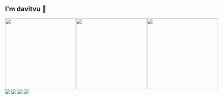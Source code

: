 ## I'm davitvu 👋
<div style="display: flex;">
  <img width="230px" src="https://wakatime.com/share/@2119ac9d-94b0-40d1-b0d1-ee6333d3459c/271e6711-b472-436c-af61-486fe24fb031.svg" />
  <img width="230px" src="https://wakatime.com/share/@2119ac9d-94b0-40d1-b0d1-ee6333d3459c/d043e753-ae3f-49f2-8928-edebcba160f2.svg" />
  <img width="230px" src="https://wakatime.com/share/@2119ac9d-94b0-40d1-b0d1-ee6333d3459c/d6d115ff-55d7-4a2a-af11-0f119ef7faa9.svg" />
</div

<img src="https://wakatime.com/share/@2119ac9d-94b0-40d1-b0d1-ee6333d3459c/cd199553-6e65-49a3-acb0-852f68cecc1a.svg" />

<img src="https://wakatime.com/share/@2119ac9d-94b0-40d1-b0d1-ee6333d3459c/5166382e-048f-49b9-83a9-d835b31e9fdf.svg" />

<img src="https://wakatime.com/share/@2119ac9d-94b0-40d1-b0d1-ee6333d3459c/d61a2c00-d177-42d9-a071-6e99deb9ac76.svg" />

<img src="https://wakatime.com/share/@2119ac9d-94b0-40d1-b0d1-ee6333d3459c/5a53905f-a2e1-4a85-a4be-fb379fcf36c7.svg" />

<img src="https://wakatime.com/share/@odevit19/ff38f8ea-e515-47a0-921f-bdf71e3a1504.svg" />

<!--
**intheplan/intheplan** is a ✨ _special_ ✨ repository because its `README.md` (this file) appears on your GitHub profile.

Here are some ideas to get you started:

- 🔭 I’m currently working on ...
- 🌱 I’m currently learning ...
- 👯 I’m looking to collaborate on ...
- 🤔 I’m looking for help with ...
- 💬 Ask me about ...
- 📫 How to reach me: ...
- 😄 Pronouns: ...
- ⚡ Fun fact: ...
-->
